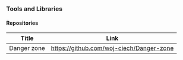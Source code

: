### Tools and Libraries
#### Repositories

 Title       | Link
 ----------- | ----------------------------------------
 Danger zone | https://github.com/woj-ciech/Danger-zone
